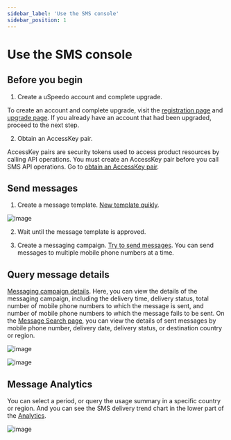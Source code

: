 ```yaml
---
sidebar_label: 'Use the SMS console'
sidebar_position: 1
---
```


# Use the SMS console

## Before you begin

1. Create a uSpeedo account and complete upgrade.

To create an account and complete upgrade, visit the [registration page](https://console.uspeedo.com/signup) and [upgrade page](https://console.uspeedo.com/bill/upgrade). If you already have an account that had been upgraded, proceed to the next step.

2. Obtain an AccessKey pair.

AccessKey pairs are security tokens used to access product resources by calling API operations. You must create an AccessKey pair before you call SMS API operations. Go to [obtain an AccessKey pair](https://console.uspeedo.com/).

## Send messages

1. Create a message template. [New template quikly](https://console.uspeedo.com/sms/new-template).

![image](https://github.com/uSpeedo/product/assets/116861648/9094f004-87d7-4082-910b-af99f2ea6332)

2. Wait until the message template is approved.

3. Create a messaging campaign. [Try to send messages](https://console.uspeedo.com/sms/message). You can send messages to multiple mobile phone numbers at a time.

## Query message details

[Messaging campaign details](https://console.uspeedo.com/sms/sending). Here, you can view the details of the messaging campaign, including the delivery time, delivery status, total number of mobile phone numbers to which the message is sent, and number of mobile phone numbers to which the message fails to be sent. On the [Message Search page](https://console.uspeedo.com/sms/search), you can view the details of sent messages by mobile phone number, delivery date, delivery status, or destination country or region.

![image](https://github.com/uSpeedo/product/assets/116861648/8b831f35-a0e6-463f-87ec-df182f719812)

![image](https://github.com/uSpeedo/product/assets/116861648/604eb6e3-bd9a-4400-9eb2-aee43f5d79b3)

## Message Analytics

You can select a period, or query the usage summary in a specific country or region. And you can see the SMS delivery trend chart in the lower part of the [Analytics](https://console.uspeedo.com/sms/analytics).

![image](https://user-images.githubusercontent.com/116861648/226555197-bf811f5b-3e0f-4fba-b89e-a485d55c3229.png)
